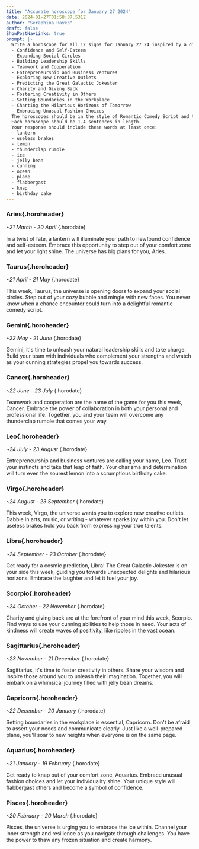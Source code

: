 ```yaml
---
title: "Accurate horoscope for January 27 2024"
date: 2024-01-27T01:58:37.531Z
author: "Seraphina Hayes"
draft: false
ShowPostNavLinks: true
prompt: |-
  Write a horoscope for all 12 signs for January 27 24 inspired by a different focus for each. Ensure you do not include the focus in the response:
  - Confidence and Self-Esteem
  - Expanding Social Circles
  - Building Leadership Skills
  - Teamwork and Cooperation
  - Entrepreneurship and Business Ventures
  - Exploring New Creative Outlets
  - Predicting the Great Galactic Jokester
  - Charity and Giving Back
  - Fostering Creativity in Others
  - Setting Boundaries in the Workplace
  - Charting the Hilarious Horizons of Tomorrow
  - Embracing Unusual Fashion Choices
  The horoscopes should be in the style of Romantic Comedy Script and the mood of comfortable
  Each horoscope should be 1-4 sentences in length.
  Your response should include these words at least once:
  - lantern
  - useless brakes
  - lemon
  - thunderclap rumble
  - ice
  - jelly bean
  - cunning
  - ocean
  - plane
  - flabbergast
  - knap
  - birthday cake
---
```


### Aries{.horoheader}

*~21 March - 20 April*
{.horodate}

In a twist of fate, a lantern will illuminate your path to newfound confidence and self-esteem. Embrace this opportunity to step out of your comfort zone and let your light shine. The universe has big plans for you, Aries.


### Taurus{.horoheader}

*~21 April - 21 May*
{.horodate}

This week, Taurus, the universe is opening doors to expand your social circles. Step out of your cozy bubble and mingle with new faces. You never know when a chance encounter could turn into a delightful romantic comedy script.


### Gemini{.horoheader}

*~22 May - 21 June*
{.horodate}

Gemini, it's time to unleash your natural leadership skills and take charge. Build your team with individuals who complement your strengths and watch as your cunning strategies propel you towards success.


### Cancer{.horoheader}

*~22 June - 23 July*
{.horodate}

Teamwork and cooperation are the name of the game for you this week, Cancer. Embrace the power of collaboration in both your personal and professional life. Together, you and your team will overcome any thunderclap rumble that comes your way.


### Leo{.horoheader}

*~24 July - 23 August*
{.horodate}

Entrepreneurship and business ventures are calling your name, Leo. Trust your instincts and take that leap of faith. Your charisma and determination will turn even the sourest lemon into a scrumptious birthday cake.


### Virgo{.horoheader}

*~24 August - 23 September*
{.horodate}

This week, Virgo, the universe wants you to explore new creative outlets. Dabble in arts, music, or writing - whatever sparks joy within you. Don't let useless brakes hold you back from expressing your true talents.


### Libra{.horoheader}

*~24 September - 23 October*
{.horodate}

Get ready for a cosmic prediction, Libra! The Great Galactic Jokester is on your side this week, guiding you towards unexpected delights and hilarious horizons. Embrace the laughter and let it fuel your joy.


### Scorpio{.horoheader}

*~24 October - 22 November*
{.horodate}

Charity and giving back are at the forefront of your mind this week, Scorpio. Find ways to use your cunning abilities to help those in need. Your acts of kindness will create waves of positivity, like ripples in the vast ocean.


### Sagittarius{.horoheader}

*~23 November - 21 December*
{.horodate}

Sagittarius, it's time to foster creativity in others. Share your wisdom and inspire those around you to unleash their imagination. Together, you will embark on a whimsical journey filled with jelly bean dreams.


### Capricorn{.horoheader}

*~22 December - 20 January*
{.horodate}

Setting boundaries in the workplace is essential, Capricorn. Don't be afraid to assert your needs and communicate clearly. Just like a well-prepared plane, you'll soar to new heights when everyone is on the same page.


### Aquarius{.horoheader}

*~21 January - 19 February*
{.horodate}

Get ready to knap out of your comfort zone, Aquarius. Embrace unusual fashion choices and let your individuality shine. Your unique style will flabbergast others and become a symbol of confidence.


### Pisces{.horoheader}

*~20 February - 20 March*
{.horodate}

Pisces, the universe is urging you to embrace the ice within. Channel your inner strength and resilience as you navigate through challenges. You have the power to thaw any frozen situation and create harmony.

